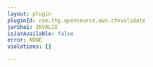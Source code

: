 ```yaml
---
layout: plugin
pluginId: com.thg.opensource.aws.cfnvalidate
jarSha1: INVALID
isJarAvailable: false
error: NONE
violations: []

---
```

